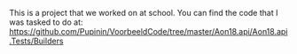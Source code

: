 This is a project that we worked on at school. You can find the code that I was tasked to do at:
https://github.com/Pupinin/VoorbeeldCode/tree/master/Aon18.api/Aon18.api.Tests/Builders
